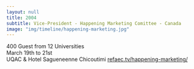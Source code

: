 ```yaml
---
layout: null
title: 2004
subtitle: Vice-President - Happening Marketing Comittee - Canada
image: "img/timeline/happening-marketing.jpg"
---
```

400 Guest from 12 Universities  
March 19th to 21st  
UQAC & Hotel Sagueneenne Chicoutimi
[refaec.tv/happening-marketing/](https://refaec.tv/happening-marketing/)